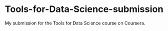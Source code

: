 # Tools-for-Data-Science-submission
My submission for the Tools for Data Science course on Coursera.
